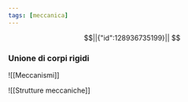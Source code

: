 ```yaml
---
tags: [meccanica]
---
```


```math
||{"id":128936735199}||


```

### Unione di corpi rigidi

![[Meccanismi]]

![[Strutture meccaniche]]
